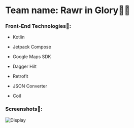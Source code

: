 <h1>Team name: Rawr in Glory🦁🔥</h1>
<h3>Front-End Technologies🚀:</h3>
<ul>
  <li><p>Kotlin</p></li>
  <li><p>Jetpack Compose</p></li>
  <li><p>Google Maps SDK</p>
  <li><p>Dagger Hilt</p></li>
  <li><p>Retrofit</p></li>
  <li><p>JSON Converter</p></li>
  <li><p>Coil</p></li>
</ul>

<h3>Screenshots📸:</h3>

![Display](https://github.com/elginbrian/hackfestuc2024_frontend/assets/132267129/5b18fff5-1736-4c50-a101-135f3acc94a0)
